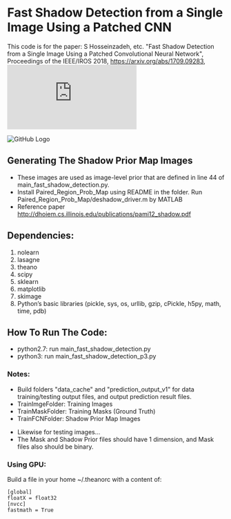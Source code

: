 # Fast Shadow Detection from a Single Image Using a Patched CNN

This code is for the paper: S Hosseinzadeh, etc. "Fast Shadow Detection from a Single Image Using a Patched Convolutional Neural Network", Proceedings of the IEEE/IROS 2018, https://arxiv.org/abs/1709.09283, ![Paper Presentation](https://github.com/sepidehhosseinzadeh/Fast-Shadow-Detection/blob/master/Shadow%20Detection-Paper-Presentation-detailed.pdf)

![GitHub Logo](structure.png)

## Generating The Shadow Prior Map Images

* These images are used as image-level prior that are defined in line 44 of main_fast_shadow_detection.py. 
* Install Paired_Region_Prob_Map using README in the folder. Run Paired_Region_Prob_Map/deshadow_driver.m by MATLAB
* Reference paper http://dhoiem.cs.illinois.edu/publications/pami12_shadow.pdf

## Dependencies:
1. nolearn
2. lasagne
3. theano
4. scipy
5. sklearn
6. matplotlib
7. skimage
8. Python’s basic libraries (pickle, sys, os, urllib, gzip, cPickle, h5py, math, time, pdb)

## How To Run The Code:

* python2.7: run main_fast_shadow_detection.py 
* python3: run main_fast_shadow_detection_p3.py

### Notes: 

* Build folders "data_cache" and "prediction_output_v1" for data training/testing output files, and output prediction result files.
* TrainImgeFolder: Training Images
* TrainMaskFolder: Training Masks (Ground Truth)
* TrainFCNFolder: Shadow Prior Map Images
- Likewise for testing images…
- The Mask and Shadow Prior files should have 1 dimension, and Mask files also should be binary.

### Using GPU:
Build a file in your home ~/.theanorc with a content of:
```
[global]
floatX = float32
[nvcc]
fastmath = True
```
